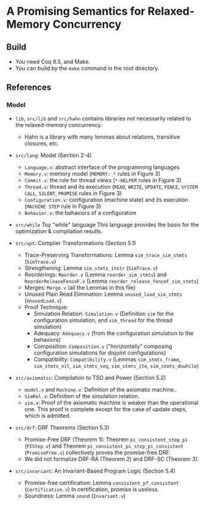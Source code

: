 # A Promising Semantics for Relaxed-Memory Concurrency

## Build

- You need Coq 8.5, and Make.
- You can build by the `make` command in the root directory.

## References

### Model

- `lib`, `src/lib` and `src/hahn` contains libraries not necessarily related to the relaxed-memory concurrency.
    + Hahn is a library with many lemmas about relations, transitive closures, etc.

- `src/lang`: Model (Section 2-4)
    + `Language.v`: abstract interface of the programming languages
    + `Memory.v`: memory model (`MEMORY: *` rules in Figure 3)
    + `Commit.v`: the rule for thread views (`*-HELPER` rules in Figure 3)
    + `Thread.v`: thread and its execution (`READ`, `WRITE`, `UPDATE`, `FENCE`, `SYSTEM CALL`, `SILENT`, `PROMISE` rules in Figure 3)
    + `Configuration.v`: configuration (machine state) and its execution (`MACHINE STEP` rule in Figure 3)
    + `Behavior.v`: the behaviors of a configuration

- `src/while` Toy "while" language
  This language provides the basis for the optimization & compilation results.

- `src/opt`: Compiler Transformations (Section 5.1)
    + Trace-Preserving Transformations: Lemma `sim_trace_sim_stmts` (`SimTrace.v`)
    + Strengthening: Lemma `sim_stmts_instr` (`SimTrace.v`)
    + Reorderings: `Reorder.v` (Lemma `reorder_sim_stmts`) and `ReorderReleaseFenceF.v` (Lemma `reorder_release_fenceF_sim_stmts`)
    + Merges: `Merge.v` (all the Lemmas in this file)
    + Unused Plain Read Elimination: Lemma `unused_load_sim_stmts` (`UnusedLoad.v`)
    + Proof Technique:
        * Simulation Relation: `Simulation.v` (Definition `sim` for the configuration simulation, and `sim_thread` for the thread simulation)
        * Adequacy: `Adequacy.v` (from the configuration simulation to the behaviors)
        * Composition: `Composition.v` ("horizontally" composing configuration simulations for disjoint configurations)
        * Compatibility: `Compatibility.v` (Lemmas `sim_stmts_frame`, `sim_stmts_nil`, `sim_stmts_seq`, `sim_stmts_ite`, `sim_stmts_dowhile`)

- `src/axiomatic`: Compilation to TSO and Power (Section 5.2)
    + `model.v` and `Machine.v`: Definition of the axiomatic machine..
    + `SimRel.v`: Definition of the simulation relation.
    + `sim.v`: Proof of the axiomatic machine is weaker than the operational one.
       This proof is complete except for the case of update steps, which is admitted.

- `src/drf`: DRF Theorems (Section 5.3)
    + Promise-Free DRF (Theorem 1): Theorem `pi_consistent_step_pi` (`PIStep.v`) and Theorem `pi_consistent_pi_step_pi_consistent` (`PromiseFree.v`) collectively proves the promise-free DRF.
    + We did not formalize DRF-RA (Theorem 2) and DRF-SC (Theorem 3).

- `src/invariant`: An Invariant-Based Program Logic (Section 5.4)
    + Promise-free certification: Lemma `consistent_pf_consistent` (`Certification.v`)
      In certification, promise is useless.
    + Soundness: Lemma `sound` (`Invariant.v`)
